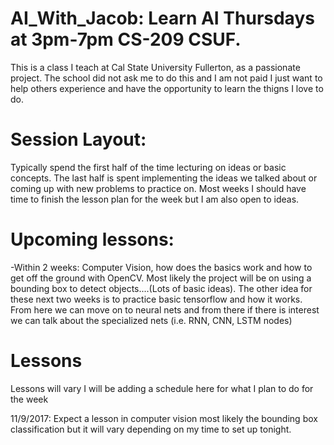 # AI_With_Jacob: Learn AI Thursdays at 3pm-7pm CS-209 CSUF.

This is a class I teach at Cal State University Fullerton, as a passionate project. The school did not ask me to do this and I am not paid I just want to help others experience and have the opportunity to learn the thigns I love to do.

# Session Layout:

Typically spend the first half of the time lecturing on ideas or basic concepts. The last half is spent implementing the ideas we talked about or coming up with new problems to practice on. Most weeks I should have time to finish the lesson plan for the week but I am also open to ideas.

# Upcoming lessons:

-Within 2 weeks: Computer Vision, how does the basics work and how to get off the ground with OpenCV. Most likely the project will be on using a bounding box to detect objects....(Lots of basic ideas).
The other idea for these next two weeks is to practice basic tensorflow and how it works. From here we can move on to neural nets and from there if there is interest we can talk about the specialized nets (i.e. RNN, CNN, LSTM nodes)

# Lessons

Lessons will vary I will be adding a schedule here for what I plan to do for the week

11/9/2017: Expect a lesson in computer vision most likely the bounding box classification but it will vary depending on my time to set up tonight.
